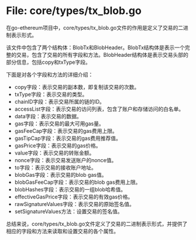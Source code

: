 # File: core/types/tx_blob.go

在go-ethereum项目中，core/types/tx_blob.go文件的作用是定义了交易的二进制表示形式。

该文件中包含了两个结构体：BlobTx和BlobHeader。BlobTx结构体是表示一个完整的交易，包含了交易的所有字段和方法。BlobHeader结构体是表示交易头部的部分信息，包括copy和txType字段。

下面是对各个字段和方法的详细介绍：

- copy字段：表示交易的副本数，即复制该交易的次数。
- txType字段：表示交易的类型。
- chainID字段：表示交易所属的链的ID。
- accessList字段：表示交易的访问列表，包含了账户和存储访问的白名单。
- data字段：表示交易的数据。
- gas字段：表示交易的最大可用gas量。
- gasFeeCap字段：表示交易的gas费用上限。
- gasTipCap字段：表示交易的gas费用推荐值。
- gasPrice字段：表示交易的gas价格。
- value字段：表示交易的转账金额。
- nonce字段：表示交易发送账户的nonce值。
- to字段：表示交易的接收账户地址。
- blobGas字段：表示交易的blob gas值。
- blobGasFeeCap字段：表示交易的blob gas费用上限。
- blobHashes字段：表示交易的一组blob哈希值。
- effectiveGasPrice字段：表示交易的有效gas价格。
- rawSignatureValues字段：表示交易的原始签名值。
- setSignatureValues方法：设置交易的签名值。

总结来说，core/types/tx_blob.go文件定义了交易的二进制表示形式，并提供了相应的字段和方法来读取和设置交易的各个属性。

